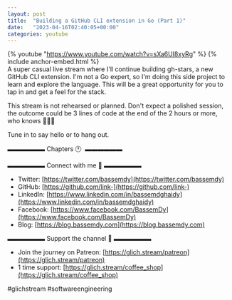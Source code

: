 ```yaml
---
layout: post
title:  "Building a GitHub CLI extension in Go (Part 1)"
date:   "2023-04-16T02:40:05+00:00"
categories: youtube
---
```

{% youtube  "https://www.youtube.com/watch?v=sXa6UI8xyRg" %}
{% include anchor-embed.html %}
<br />
A super casual live stream where I'll continue building gh-stars, a new GitHub CLI extension. I'm not a Go expert, so I'm doing this side project to learn and explore the language. This will be a great opportunity for you to tap in and get a feel for the stack.

This stream is not rehearsed or planned. Don't expect a polished session, the outcome could be 3 lines of code at the end of the 2 hours or more, who knows 🤷‍♂️😄 

Tune in to say hello or to hang out.

▬▬▬▬▬▬ Chapters 🕐  ▬▬▬▬▬▬

▬▬▬▬▬▬ Connect with me 👋 ▬▬▬▬▬▬

- Twitter: [https://twitter.com/bassemdy](https://twitter.com/bassemdy)
- GitHub: [https://github.com/link-](https://github.com/link-)
- LinkedIn: [https://www.linkedin.com/in/bassemdghaidy](https://www.linkedin.com/in/bassemdghaidy)
- Facebook: [https://www.facebook.com/BassemDy](https://www.facebook.com/BassemDy)
- Blog: [https://blog.bassemdy.com](https://blog.bassemdy.com)

▬▬▬▬▬▬ Support the channel 💜 ▬▬▬▬▬▬

- Join the journey on Patreon: [https://glich.stream/patreon](https://glich.stream/patreon)
- 1 time support: [https://glich.stream/coffee_shop](https://glich.stream/coffee_shop)

#glichstream #softwareengineering
